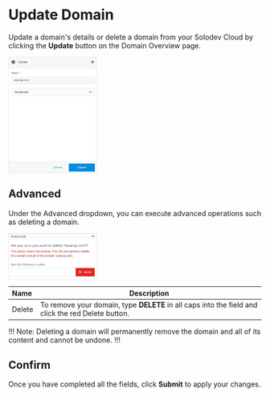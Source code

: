 # Update Domain

Update a domain's details or delete a domain from your Solodev Cloud by clicking the **Update** button on the Domain Overview page.

<img src="../../../../images/updatedomain.jpg" alt="updatedomain" style="width: 35%; display: block"></a>

## Advanced

Under the Advanced dropdown, you can execute advanced operations such as deleting a domain. 

<img src="../../../../images/updatedomain2.jpg" alt="updatedomain2" style="width: 35%; display: block"></a>

**Name** | **Description** 
:--- | ---
Delete | To remove your domain, type **DELETE** in all caps into the field and click the red Delete button.

!!! Note:
Deleting a domain will permanently remove the domain and all of its content and cannot be undone.
!!!

## Confirm

Once you have completed all the fields, click **Submit** to apply your changes.


